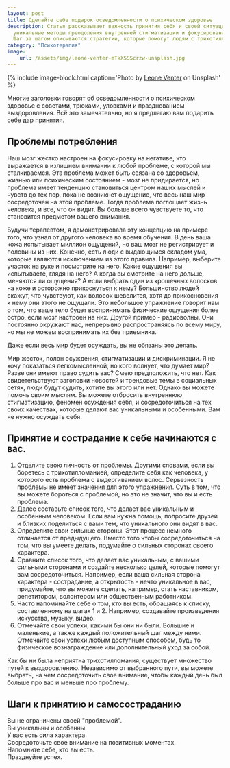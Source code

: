 ```yaml
---
layout: post
title: Сделайте себе подарок осведомленности о психическом здоровье
description: Статья рассказывает важность принятия себя и своей ситуации в борьбе с трихотилломанией. Она предлагает читателям 
  уникальные методы преодоления внутренней стигматизации и фокусирования на собственных сильных сторонах и уникальности. 
  Шаг за шагом описываются стратегии, которые помогут людям с трихотилломанией построить более позитивное отношение к себе и своей жизни.
category: "Психотерапия"
image:
    url: /assets/img/leone-venter-mTkXSSScrzw-unsplash.jpg
---
```


{% include image-block.html
caption='Photo by <a href="https://unsplash.com/@fempreneurstyledstock" rel="nofollow">Leone Venter</a> on Unsplash'
%}

Многие заголовки говорят об осведомленности о психическом здоровье с советами, трюками, уловками и празднованием выздоровления. 
Всё это замечательно, но я предлагаю вам подарить себе дар принятия.

## Проблемы потребления

Наш мозг жестко настроен на фокусировку на негативе, что выражается в излишнем внимании к любой проблеме, с 
которой мы сталкиваемся. Эта проблема может быть связана со здоровьем, жизнью или психическим состоянием - мозг не придирается,
но проблема имеет тенденцию становиться центром наших мыслей и чувств до тех пор, пока не возникнет ощущение, что весь 
наш мир сосредоточен на этой проблеме. Тогда проблема поглощает жизнь человека, и все, что он видит. Вы больше всего чувствуете то, 
что становится предметом вашего внимания.

Будучи терапевтом, я демонстрировала эту концепцию на примере того, что узнал от другого человека во время обучения. В день ваша 
кожа испытывает миллион ощущений, но ваш мозг не регистрирует и половины из них. Конечно, есть люди с выдающимся складом ума, 
которые являются исключением из этого правила. Например, выберите участок на руке и посмотрите на него. Какие ощущения вы 
испытываете, глядя на него? А когда вы смотрите на него дольше, меняются ли ощущения? А если выбрать один из крошечных волосков 
на коже и осторожно прикоснуться к нему? Большинство людей скажут, что чувствуют, как волосок шевелится, хотя до прикосновения 
к нему они этого не ощущали. Это небольшое упражнение говорит нам о том, что ваше тело будет воспринимать физические ощущения 
более остро, если мозг настроен на них. Другой пример - радиоволны. Они постоянно окружают нас, непрерывно распространяясь
по всему миру, но мы не можем воспринимать их без приемника.

Даже если весь мир будет осуждать, вы не обязаны это делать.

Мир жесток, полон осуждения, стигматизации и дискриминации. Я не хочу показаться легкомысленной, но кого волнует, что думает мир? 
Разве они имеют право судить вас? Смею предположить, что нет. Как свидетельствуют заголовки новостей и трендовые темы в 
социальных сетях, люди будут судить, хотите вы этого или нет. Однако вы можете помочь своим мыслям. Вы можете отбросить 
внутреннюю стигматизацию, феномен осуждения себя, и сосредоточиться на тех своих качествах, которые делают вас уникальными и 
особенными. Вам не нужно осуждать себя.

## Принятие и сострадание к себе начинаются с вас.
1. Отделите свою личность от проблемы. Другими словами, если вы боретесь с трихотилломанией, определите себя как человека, у которого 
есть проблема с выдергиванием волос. Серьезность проблемы не имеет значения для этого упражнения. Суть в том, что вы можете бороться с 
проблемой, но это не значит, что вы и есть проблема.
2. Далее составьте список того, что делает вас уникальным и особенным человеком. Если вам нужна помощь, попросите друзей и 
близких поделиться с вами тем, что уникального они видят в вас.
3. Определите свои сильные стороны. Этот процесс немного отличается от предыдущего. Вместо того чтобы сосредоточиться на том, 
что вы умеете делать, подумайте о сильных сторонах своего характера.
4. Сравните список того, что делает вас уникальным, с вашими сильными сторонами и создайте несколько целей, которые помогут вам сосредоточиться.
Например, если ваша сильная сторона характера - сострадание, а открытость - нечто уникальное в вас, придумайте, что вы можете 
сделать, например, стать наставником, репетитором, волонтером или общественным работником.
5. Часто напоминайте себе о том, кто вы есть, обращаясь к списку, составленному на шагах 1 и 2. Например, создавайте произведения искусства, музыку, видео.
6. Отмечайте свои успехи, какими бы они ни были. Большие и маленькие, а также каждый положительный шаг между ними. Отмечайте свои
успехи любым доступным способом, будь то физическое вознаграждение или дополнительный уход за собой.

Как бы ни была неприятна трихотилломания, существует множество путей к выздоровлению. Независимо от выбранного пути, вы можете выбрать, 
на чем сосредоточить свое внимание, чтобы каждый день был больше про вас и меньше про проблему.

## Шаги к принятию и самосостраданию
Вы не ограничены своей "проблемой".  
Вы уникальны и особенны.  
У вас есть сила характера.  
Сосредоточьте свое внимание на позитивных моментах.  
Напомните себе, кто вы есть.  
Празднуйте успех.  
